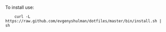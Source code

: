 To install use:
```
	curl -L https://raw.github.com/evgenyshulman/dotfiles/master/bin/install.sh | sh
```
